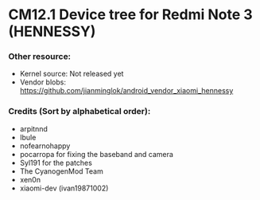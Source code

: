 # CM12.1 Device tree for Redmi Note 3 (HENNESSY)

### Other resource:
  - Kernel source: Not released yet
  - Vendor blobs: https://github.com/jianminglok/android_vendor_xiaomi_hennessy

### Credits (Sort by alphabetical order):
  - arpitnnd
  - lbule
  - nofearnohappy
  - pocarropa for fixing the baseband and camera
  - Syl191 for the patches
  - The CyanogenMod Team
  - xen0n
  - xiaomi-dev (ivan19871002)
